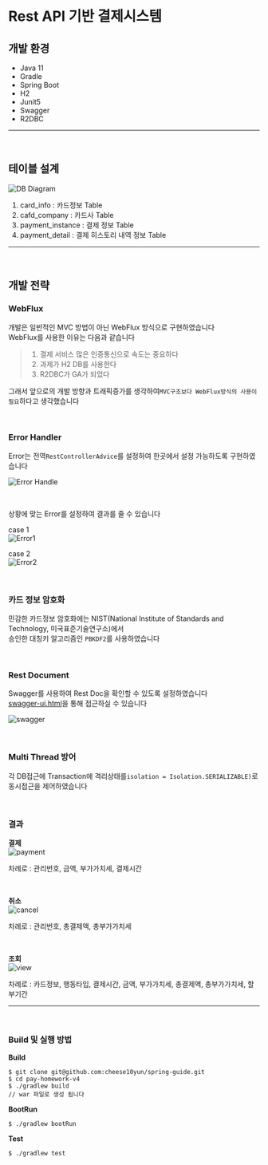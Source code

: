 # Rest API 기반 결제시스템

## 개발 환경
* Java 11
* Gradle
* Spring Boot
* H2
* Junit5
* Swagger
* R2DBC
---
<br/>

## 테이블 설계
![DB Diagram](./assert/diagram.png)
1. card_info : 카드정보 Table
2. cafd_company : 카드사 Table
3. payment_instance : 결제 정보 Table
4. payment_detail : 결제 히스토리 내역 정보 Table
---
<br/>

## 개발 전략  
### WebFlux  
개발은 일반적인 MVC 방법이 아닌 WebFlux 방식으로 구현하였습니다  
WebFlux를 사용한 이유는 다음과 같습니다  

>1. 결제 서비스 많은 인증통신으로 속도는 중요하다     
>2. 과제가 H2 DB를 사용한다  
>3. R2DBC가 GA가 되었다  

그래서 앞으로의 개발 방향과 트래픽증가를 생각하여`MVC구조보다 WebFlux방식의 사용이 필요`하다고 생각했습니다  

<br/>

### Error Handler  
Error는 전역`RestControllerAdvice`를 설정하여 한곳에서 설정 가능하도록 구현하였습니다  

 ![Error Handle](./assert/error-code.PNG)
 
 <br/>
 
 상황에 맞는 Error를 설정하여 결과를 줄 수 있습니다  
 
 case 1  
 ![Error1](./assert/error1.PNG)  
 
  case 2  
  ![Error2](./assert/error2.PNG)

<br/>

### 카드 정보 암호화  
민감한 카드정보 암호화에는 NIST(National Institute of Standards and Technology, 미국표준기술연구소)에서  
승인한 대칭키 알고리즘인 `PBKDF2`를 사용하였습니다  

<br/>

### Rest Document  
Swagger를 사용하여 Rest Doc을 확인할 수 있도록 설정하였습니다  
[swagger-ui.html](localhost:8080/swagger-ui.html)을 통해 접근하실 수 있습니다  

![swagger](./assert/swagger.PNG)

<br/>

### Multi Thread 방어  
각 DB접근에 Transaction에 격리상태를`isolation = Isolation.SERIALIZABLE)`로 동시접근을 제어하였습니다

<br/>

### 결과  

**결제**  
![payment](./assert/payment.PNG)  

차례로 : 관리번호, 금액, 부가가치세, 결제시간  

<br/>

**취소**  
![cancel](./assert/cancel.PNG)  

차례로 : 관리번호, 총결제액, 총부가가치세  

<br/>

**조회**  
![view](./assert/view.PNG)  

차례로 : 카드정보, 행동타입, 결제시간, 금액, 부가가치세, 총결제액, 총부가가치세, 할부기간  

---
<br/>

### Build 및 실행 방법
**Build**
```text
$ git clone git@github.com:cheese10yun/spring-guide.git
$ cd pay-homework-v4
$ ./gradlew build
// war 파일로 생성 됩니다
```

**BootRun**
```text
$ ./gradlew bootRun
```

**Test**
```text
$ ./gradlew test
```